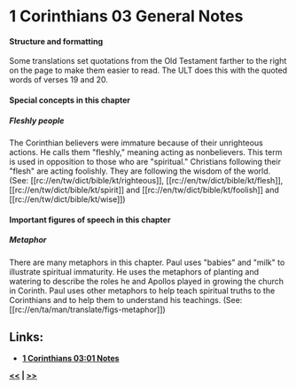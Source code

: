 # 1 Corinthians 03 General Notes

#### Structure and formatting

Some translations set quotations from the Old Testament farther to the right on the page to make them easier to read. The ULT does this with the quoted words of verses 19 and 20.

#### Special concepts in this chapter

##### Fleshly people
The Corinthian believers were immature because of their unrighteous actions. He calls them "fleshly," meaning acting as nonbelievers. This term is used in opposition to those who are "spiritual." Christians following their "flesh" are acting foolishly. They are following the wisdom of the world. (See: [[rc://en/tw/dict/bible/kt/righteous]], [[rc://en/tw/dict/bible/kt/flesh]], [[rc://en/tw/dict/bible/kt/spirit]] and [[rc://en/tw/dict/bible/kt/foolish]] and [[rc://en/tw/dict/bible/kt/wise]])

#### Important figures of speech in this chapter

##### Metaphor
There are many metaphors in this chapter. Paul uses "babies" and "milk" to illustrate spiritual immaturity. He uses the metaphors of planting and watering to describe the roles he and Apollos played in growing the church in Corinth. Paul uses other metaphors to help teach spiritual truths to the Corinthians and to help them to understand his teachings. (See: [[rc://en/ta/man/translate/figs-metaphor]])
## Links:

* __[1 Corinthians 03:01 Notes](./01.md)__

__[<<](../02/intro.md) | [>>](../04/intro.md)__

